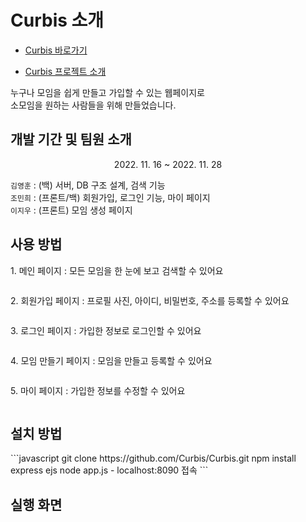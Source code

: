 <h1>Curbis 소개</h1>

* [Curbis 바로가기](http://118.67.142.249:8090/)

* [Curbis 프로젝트 소개](https://drive.google.com/file/d/1VuvYmdBn9uKe1VZaNbfQYmvE79gieDXo/view?usp=sharing)

<p>누구나 모임을 쉽게 만들고 가입할 수 있는 웹페이지로
<br>소모임을 원하는 사람들을 위해 만들었습니다.<p>

<h2>개발 기간 및 팀원 소개</h2>
<p align="center">2022. 11. 16 ~ 2022. 11. 28</p>
<p> 
    <code>김영훈</code> : (백) 서버, DB 구조 설계, 검색 기능 <br />
    <code>조민희</code> : (프론트/백) 회원가입, 로그인 기능, 마이 페이지 <br />
    <code>이지우</code> : (프론트) 모임 생성 페이지 <br />
</p>

<h2>사용 방법</h2>
<p>1. 메인 페이지 : 모든 모임을 한 눈에 보고 검색할 수 있어요</p>
<img src="">
<p>2. 회원가입 페이지 : 프로필 사진, 아이디, 비밀번호, 주소를 등록할 수 있어요</p>
<img src="">
<p>3. 로그인 페이지 : 가입한 정보로 로그인할 수 있어요</p>
<img src="">
<p>4. 모임 만들기 페이지 : 모임을 만들고 등록할 수 있어요</p>
<img src="">
<p>5. 마이 페이지 : 가입한 정보를 수정할 수 있어요</p>
<img src="">

<h2>설치 방법</h2>
```javascript
git clone https://github.com/Curbis/Curbis.git
npm install express ejs 
node app.js
- localhost:8090 접속
```

**실행 화면**
---
